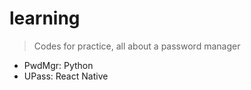 # learning

> Codes for practice, all about a password manager

- PwdMgr: Python
- UPass: React Native
